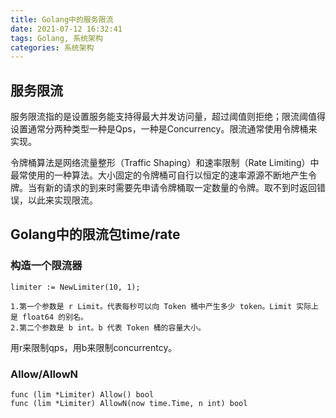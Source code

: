 ```yaml
---
title: Golang中的服务限流
date: 2021-07-12 16:32:41
tags: Golang, 系统架构
categories: 系统架构
---
```



## 服务限流

服务限流指的是设置服务能支持得最大并发访问量，超过阈值则拒绝；限流阈值得设置通常分两种类型一种是Qps，一种是Concurrency。限流通常使用令牌桶来实现。

令牌桶算法是网络流量整形（Traffic Shaping）和速率限制（Rate Limiting）中最常使用的一种算法。大小固定的令牌桶可自行以恒定的速率源源不断地产生令牌。当有新的请求的到来时需要先申请令牌桶取一定数量的令牌。取不到时返回错误，以此来实现限流。

<!--more-->

## Golang中的限流包time/rate

### 构造一个限流器

```golang
limiter := NewLimiter(10, 1);
```



```
1.第一个参数是 r Limit。代表每秒可以向 Token 桶中产生多少 token。Limit 实际上是 float64 的别名。
2.第二个参数是 b int。b 代表 Token 桶的容量大小。
```

用r来限制qps，用b来限制concurrentcy。


### Allow/AllowN


```golang
func (lim *Limiter) Allow() bool
func (lim *Limiter) AllowN(now time.Time, n int) bool
```


